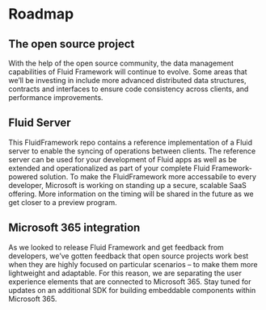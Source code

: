 # Roadmap

## The open source project

With the help of the open source community, the data management capabilities of Fluid Framework will continue to evolve. Some areas that we’ll be investing in include more advanced distributed data structures, contracts and interfaces to ensure code consistency across clients, and performance improvements.

## Fluid Server

This FluidFramework repo contains a reference implementation of a Fluid server to enable the syncing of operations between clients. The reference server can be used for your development of Fluid apps as well as be extended and operationalized as part of your complete Fluid Framework-powered solution. To make the FluidFramework more accessabile to every developer, Microsoft is working on standing up a secure, scalable SaaS offering. More information on the timing will be shared in the future as we get closer to a preview program.

## Microsoft 365 integration

As we looked to release Fluid Framework and get feedback from developers, we’ve gotten feedback that open source projects work best when they are highly focused on particular scenarios – to make them more lightweight and adaptable.  For this reason, we are separating the user experience elements that are connected to Microsoft 365. Stay tuned for updates on an additional SDK for building embeddable components within Microsoft 365.
